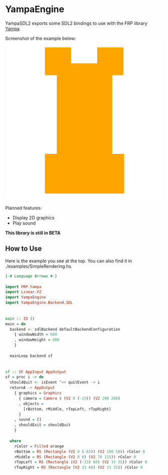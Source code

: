 # YampaEngine

YampaSDL2 exports some SDL2 bindings to use with the FRP library [Yampa](https://github.com/ivanperez-keera/Yampa).

Screenshot of the example below:
![Screenshot](screenshot.png)

Planned features:
- Display 2D graphics
- Play sound

**This library is still in BETA**

## How to Use

Here is the example you see at the top. You can also find it in ./examples/SimpleRendering.hs.

```haskell
{-# Language Arrows #-}

import FRP.Yampa
import Linear.V2
import YampaEngine
import YampaEngine.Backend.SDL


main :: IO ()
main = do
  backend <- sdlBackend defaultBackendConfiguration
    { windowWidth = 600
    , windowHeight = 600
    }
    
  mainLoop backend sf


sf :: SF AppInput AppOutput
sf = proc i -> do
  shouldQuit <- isEvent ^<< quitEvent -< i
  returnA -< AppOutput
    { graphics = Graphics
      { camera = Camera $ (V2 0 (-15)) (V2 200 200)
      , objects =
        [rBottom, rMiddle, rTopLeft, rTopRight] 
      }
    , sound = []
    , shouldExit = shouldQuit
    }

  where
    rColor = Filled orange
    rBottom = RS (Rectangle (V2 0 (-82)) (V2 100 50)) rColor 0
    rMiddle = RS (Rectangle (V2 0 0) (V2 70 115)) rColor 0
    rTopLeft = RS (Rectangle (V2 (-33) 60) (V2 33 35)) rColor 0
    rTopRight = RS (Rectangle (V2 33 60) (V2 33 35)) rColor 0
```
